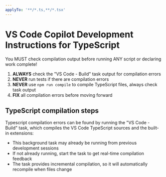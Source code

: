 ```yaml
---
applyTo: '**/*.ts,**/*.tsx'
---
```


# VS Code Copilot Development Instructions for TypeScript

You MUST check compilation output before running ANY script or declaring work complete!

1. **ALWAYS** check the "VS Code - Build" task output for compilation errors
3. **NEVER** run tests if there are compilation errors
3. **NEVER** use `npm run compile` to compile TypeScript files, always check task output
4. **FIX** all compilation errors before moving forward

## TypeScript compilation steps

Typescript compilation errors can be found by running the "VS Code - Build" task, which compiles the VS Code TypeScript sources and the built-in extensions:
- This background task may already be running from previous development sessions
- If not already running, start the task to get real-time compilation feedback
- The task provides incremental compilation, so it will automatically recompile when files change


